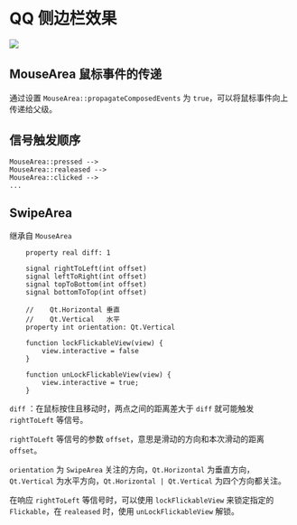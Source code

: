 # QQ 侧边栏效果

![](ShotScreen/38.gif)

## MouseArea 鼠标事件的传递

通过设置 `MouseArea::propagateComposedEvents` 为 `true`，可以将鼠标事件向上传递给父级。

## 信号触发顺序

```
MouseArea::pressed -->
MouseArea::realeased -->
MouseArea::clicked -->
...
```

## SwipeArea

继承自 `MouseArea`

```
    property real diff: 1

    signal rightToLeft(int offset)
    signal leftToRight(int offset)
    signal topToBottom(int offset)
    signal bottomToTop(int offset)

    //    Qt.Horizontal 垂直
    //    Qt.Vertical   水平
    property int orientation: Qt.Vertical

    function lockFlickableView(view) {
        view.interactive = false
    }

    function unLockFlickableView(view) {
        view.interactive = true;
    }
```

`diff` ：在鼠标按住且移动时，两点之间的距离差大于 `diff` 就可能触发 `rightToLeft` 等信号。

`rightToLeft` 等信号的参数 `offset`，意思是滑动的方向和本次滑动的距离 `offset`。

`orientation` 为 `SwipeArea` 关注的方向，`Qt.Horizontal` 为垂直方向，`Qt.Vertical` 为水平方向，`Qt.Horizontal | Qt.Vertical` 为四个方向都关注。

在响应 `rightToLeft` 等信号时，可以使用 `lockFlickableView` 来锁定指定的 `Flickable`，在 `realeased` 时，使用 `unLockFlickableView` 解锁。
